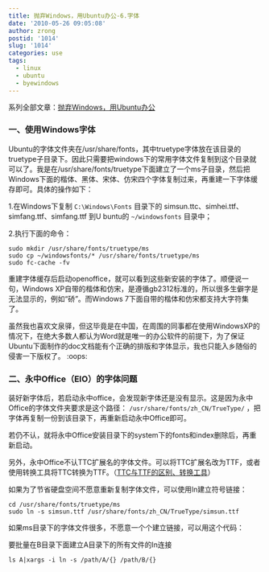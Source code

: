 ```yaml
---
title: 抛弃Windows，用Ubuntu办公-6.字体
date: '2010-05-26 09:05:08'
author: zrong
postid: '1014'
slug: '1014'
categories: use
tags:
  - linux
  - ubuntu
  - byewindows
---
```


系列全部文章：[抛弃Windows，用Ubuntu办公](https://blog.zengrong.net/tag/byewindows/)

### 一、使用Windows字体

Ubuntu的字体文件夹在/usr/share/fonts，其中truetype字体放在该目录的truetype子目录下。因此只需要把windows下的常用字体文件复制到这个目录就可以了。我是在/usr/share/fonts/truetype下面建立了一个ms子目录，然后把Windows下面的楷体、黑体、宋体、仿宋四个字体复制过来，再重建一下字体缓存即可。具体的操作如下：

1.在Windows下复制 `C:\Windows\Fonts` 目录下的 simsun.ttc、simhei.ttf、simfang.ttf、simfang.ttf 到U buntu的 `~/windowsfonts` 目录中；

2.执行下面的命令：

    sudo mkdir /usr/share/fonts/truetype/ms
    sudo cp ~/windowsfonts/* /usr/share/fonts/truetype/ms
    sudo fc-cache -fv

<!--more-->  

重建字体缓存后启动openoffice，就可以看到这些新安装的字体了。顺便说一句，Windows
XP自带的楷体和仿宋，是遵循gb2312标准的，所以很多生僻字是无法显示的，例如“硚”。而Windows
7下面自带的楷体和仿宋都支持大字符集了。

虽然我也喜欢文泉驿，但这毕竟是在中国，在周围的同事都在使用WindowsXP的情况下，在绝大多数人都认为Word就是唯一的办公软件的前提下，为了保证Ubuntu下面制作的doc文档能有个正确的排版和字体显示，我也只能入乡随俗的侵害一下版权了。
:oops:

### 二、永中Office（EIO）的字体问题

装好新字体后，若启动永中office，会发现新字体还是没有显示。这是因为永中Office的字体文件夹要求是这个路径： `/usr/share/fonts/zh_CN/TrueType/` ，把字体再复制一份到该目录下，再重新启动永中Office即可。

若仍不认，就将永中Office安装目录下的system下的fonts和index删除后，再重新启动。

另外，永中Office不认TTC扩展名的字体文件。可以将TTC扩展名改为TTF，或者使用转换工具将TTC转换为TTF。（[TTC与TTF的区别、转换工具](http://www.google.com/search?hl=zh-CN&q=TTC+TTF)）

如果为了节省硬盘空间不愿意重新复制字体文件，可以使用ln建立符号链接：

    cd /usr/share/fonts/truetype/ms
    sudo ln -s simsun.ttf /usr/share/fonts/zh_CN/TrueType/simsun.ttf

如果ms目录下的字体文件很多，不愿意一个个建立链接，可以用这个代码：  

要批量在B目录下面建立A目录下的所有文件的ln连接

    ls A|xargs -i ln -s /path/A/{} /path/B/{}
